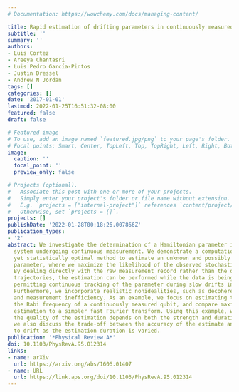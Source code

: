 ```yaml
---
# Documentation: https://wowchemy.com/docs/managing-content/

title: Rapid estimation of drifting parameters in continuously measured quantum systems
subtitle: ''
summary: ''
authors:
- Luis Cortez
- Areeya Chantasri
- Luis Pedro Garcı́a-Pintos
- Justin Dressel
- Andrew N Jordan
tags: []
categories: []
date: '2017-01-01'
lastmod: 2022-01-25T16:51:32-08:00
featured: false
draft: false

# Featured image
# To use, add an image named `featured.jpg/png` to your page's folder.
# Focal points: Smart, Center, TopLeft, Top, TopRight, Left, Right, BottomLeft, Bottom, BottomRight.
image:
  caption: ''
  focal_point: ''
  preview_only: false

# Projects (optional).
#   Associate this post with one or more of your projects.
#   Simply enter your project's folder or file name without extension.
#   E.g. `projects = ["internal-project"]` references `content/project/deep-learning/index.md`.
#   Otherwise, set `projects = []`.
projects: []
publishDate: '2022-01-28T00:18:26.007866Z'
publication_types:
- '2'
abstract: We investigate the determination of a Hamiltonian parameter in a quantum
  system undergoing continuous measurement. We demonstrate a computationally rapid
  yet statistically optimal method to estimate an unknown and possibly time-dependent
  parameter, where we maximize the likelihood of the observed stochastic readout.
  By dealing directly with the raw measurement record rather than the quantum state
  trajectories, the estimation can be performed while the data is being acquired,
  permitting continuous tracking of the parameter during slow drifts in real time.
  Furthermore, we incorporate realistic nonidealities, such as decoherence processes
  and measurement inefficiency. As an example, we focus on estimating the value of
  the Rabi frequency of a continuously measured qubit, and compare maximum likelihood
  estimation to a simpler fast Fourier transform. Using this example, we discuss how
  the quality of the estimation depends on both the strength and duration of the measurement;
  we also discuss the trade-off between the accuracy of the estimate and the sensitivity
  to drift as the estimation duration is varied.
publication: '*Physical Review A*'
doi: 10.1103/PhysRevA.95.012314
links:
- name: arXiv
  url: https://arxiv.org/abs/1606.01407
- name: URL
  url: https://link.aps.org/doi/10.1103/PhysRevA.95.012314
---
```

